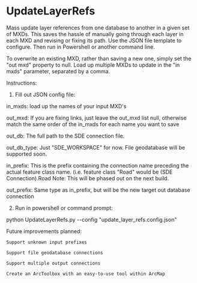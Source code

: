 # UpdateLayerRefs
Mass update layer references from one database to another in a given set of MXDs. This saves the hassle of manually going through each layer in each MXD and revising or fixing its path. Use the JSON file template to configure. Then run in Powershell or another command line.

To overwrite an existing MXD, rather than saving a new one, simply set the "out mxd" property to null.
Load up multiple MXDs to update in the "in mxds" parameter, separated by a comma.


Instructions:

1. Fill out JSON config file:


in_mxds: load up the names of your input MXD's


out_mxd: If you are fixing links, just leave the out_mxd list null, otherwise match the same order of the in_mxds for each name you want to save


out_db: The full path to the SDE connection file.


out_db_type: Just "SDE_WORKSPACE" for now. File geodatabase will be supported soon.


in_prefix: This is the prefix containing the connection name preceding the actual feature class name. (i.e. feature class "Road" would be (SDE Connection).Road  Note: This will be phased out on the next build.


out_prefix: Same type as in_prefix, but will be the new target out database connection



2. Run in powershell or command prompt: 

python UpdateLayerRefs.py --config "update_layer_refs.config.json"



  Future improvements planned:

    Support unknown input prefixes

    Support file geodatabase connections

    Support multiple output connections

    Create an ArcToolbox with an easy-to-use tool within ArcMap
